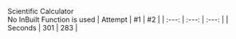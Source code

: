 Scientific Calculator<br>
No InBuilt Function is used 
| Attempt | #1    | #2    |
| :---:   | :---: | :---: |
| Seconds | 301   | 283   |
